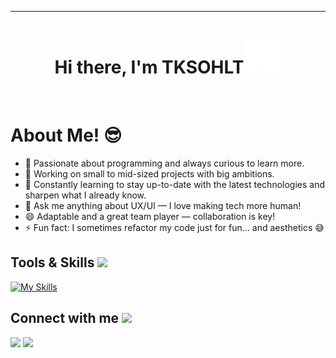<hr>
<h1 align="center">Hi there, I'm TKSOHLT<img src="https://github.com/Kathryn-Jie/Kathryn-Jie/blob/main/wave.gif" width="60px"/></h1>
<Br>
<h1>About Me! 😎</h1>

- 🏫 Passionate about programming and always curious to learn more.
- 🔭 Working on small to mid-sized projects with big ambitions.
- 🌱 Constantly learning to stay up-to-date with the latest technologies and sharpen what I already know.
- 💬 Ask me anything about UX/UI — I love making tech more human!
- 😄 Adaptable and a great team player — collaboration is key!
- ⚡ Fun fact: I sometimes refactor my code just for fun... and aesthetics 😅

<h2> Tools & Skills <img src = "https://media2.giphy.com/media/QssGEmpkyEOhBCb7e1/giphy.gif?cid=ecf05e47a0n3gi1bfqntqmob8g9aid1oyj2wr3ds3mg700bl&rid=giphy.gif" width = 32px> </h2>

[![My Skills](https://skillicons.dev/icons?i=js,html,css,ae,astro,bootstrap,tailwind,flutter,swift,git,github,ai,ps,java,kotlin,mysql,nodejs,npm,php,pinia,vue,postman,vscode)](https://skillicons.dev)

<h2> Connect with me <img src='https://raw.githubusercontent.com/ShahriarShafin/ShahriarShafin/main/Assets/handshake.gif' width="100px"> </h2>
<a href = 'https://www.linkedin.com/in/moises-rodriguez-bola%C3%B1os-0426aa219/'> <img src="https://img.shields.io/badge/linkedin-%230077B5.svg?style=for-the-badge&logo=linkedin&logoColor=white"/></a> 
<a href = 'mailto:rodriguezbolanosmoises@gmail.com'> <img src="https://img.shields.io/badge/Gmail-D14836?style=for-the-badge&logo=gmail&logoColor=white"/></a> 
